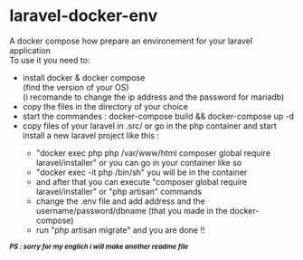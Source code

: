 # laravel-docker-env<br>
A docker compose how prepare an environement for your laravel application<br>
To use it you need to: <br>
<ul>
  <li>install docker & docker compose <br>(find the version of your OS) <br>(i recomande to change the ip address and the password for mariadb)</li>
  <li>copy the files in the directory of your choice</li>
  <li>start the commandes : docker-compose build && docker-compose up -d</li>
  <li>copy files of your laravel in .src/ or go in the php container and start install a new laravel project like this :</li>
  <ul>
    <li>"docker exec php php /var/www/html composer global require laravel/installer" or you can go in your container like so</li>
    <li>"docker exec -it php /bin/sh" you will be in the container</li>
    <li>and after that you can execute "composer global require laravel/installer" or "php artisan" commands</li>
    <li>change the .env file and add address and the username/password/dbname (that you made in the docker-compose)</li>
    <li>run "php artisan migrate" and you are done !! </li>
  </ul>
</ul>

<small><b>***PS : sorry for my englich i will make another readme file***</b><small>

